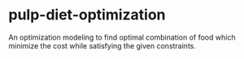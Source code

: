 # pulp-diet-optimization
An optimization modeling to find optimal combination of food which minimize the cost while satisfying the given constraints.
